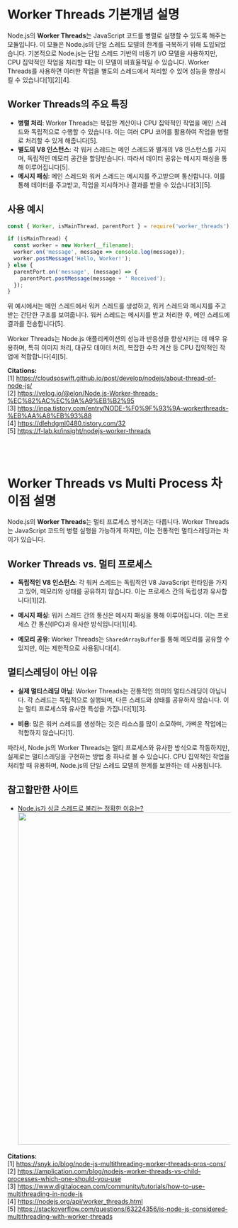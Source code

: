 # Worker Threads 기본개념 설명
Node.js의 **Worker Threads**는 JavaScript 코드를 병렬로 실행할 수 있도록 해주는 모듈입니다. 이 모듈은 Node.js의 단일 스레드 모델의 한계를 극복하기 위해 도입되었습니다. 기본적으로 Node.js는 단일 스레드 기반의 비동기 I/O 모델을 사용하지만, CPU 집약적인 작업을 처리할 때는 이 모델이 비효율적일 수 있습니다. Worker Threads를 사용하면 이러한 작업을 별도의 스레드에서 처리할 수 있어 성능을 향상시킬 수 있습니다[1][2][4].

## **Worker Threads의 주요 특징**

- **병렬 처리**: Worker Threads는 복잡한 계산이나 CPU 집약적인 작업을 메인 스레드와 독립적으로 수행할 수 있습니다. 이는 여러 CPU 코어를 활용하여 작업을 병렬로 처리할 수 있게 해줍니다[5].
- **별도의 V8 인스턴스**: 각 워커 스레드는 메인 스레드와 별개의 V8 인스턴스를 가지며, 독립적인 메모리 공간을 할당받습니다. 따라서 데이터 공유는 메시지 패싱을 통해 이루어집니다[5].
- **메시지 패싱**: 메인 스레드와 워커 스레드는 메시지를 주고받으며 통신합니다. 이를 통해 데이터를 주고받고, 작업을 지시하거나 결과를 받을 수 있습니다[3][5].

## **사용 예시**

```javascript
const { Worker, isMainThread, parentPort } = require('worker_threads');

if (isMainThread) {
  const worker = new Worker(__filename);
  worker.on('message', message => console.log(message));
  worker.postMessage('Hello, Worker!');
} else {
  parentPort.on('message', (message) => {
    parentPort.postMessage(message + ' Received');
  });
}
```

위 예시에서는 메인 스레드에서 워커 스레드를 생성하고, 워커 스레드와 메시지를 주고받는 간단한 구조를 보여줍니다. 워커 스레드는 메시지를 받고 처리한 후, 메인 스레드에 결과를 전송합니다[5].

Worker Threads는 Node.js 애플리케이션의 성능과 반응성을 향상시키는 데 매우 유용하며, 특히 이미지 처리, 대규모 데이터 처리, 복잡한 수학 계산 등 CPU 집약적인 작업에 적합합니다[4][5].

**Citations:**   
[1] https://cloudsoswift.github.io/post/develop/nodejs/about-thread-of-node-js/   
[2] https://velog.io/@elon/Node.js-Worker-threads-%EC%82%AC%EC%9A%A9%EB%B2%95   
[3] https://inpa.tistory.com/entry/NODE-%F0%9F%93%9A-workerthreads-%EB%AA%A8%EB%93%88   
[4] https://dlehdgml0480.tistory.com/32   
[5] https://f-lab.kr/insight/nodejs-worker-threads   

<br/>
<br/>

# Worker Threads vs Multi Process 차이점 설명
Node.js의 **Worker Threads**는 멀티 프로세스 방식과는 다릅니다. Worker Threads는 JavaScript 코드의 병렬 실행을 가능하게 하지만, 이는 전통적인 멀티스레딩과는 차이가 있습니다.

## **Worker Threads vs. 멀티 프로세스**

- **독립적인 V8 인스턴스**: 각 워커 스레드는 독립적인 V8 JavaScript 런타임을 가지고 있어, 메모리와 상태를 공유하지 않습니다. 이는 프로세스 간의 독립성과 유사합니다[1][2].

- **메시지 패싱**: 워커 스레드 간의 통신은 메시지 패싱을 통해 이루어집니다. 이는 프로세스 간 통신(IPC)과 유사한 방식입니다[1][4].

- **메모리 공유**: Worker Threads는 `SharedArrayBuffer`를 통해 메모리를 공유할 수 있지만, 이는 제한적으로 사용됩니다[4].

## **멀티스레딩이 아닌 이유**

- **실제 멀티스레딩 아님**: Worker Threads는 전통적인 의미의 멀티스레딩이 아닙니다. 각 스레드는 독립적으로 실행되며, 다른 스레드와 상태를 공유하지 않습니다. 이는 멀티 프로세스와 유사한 특성을 가집니다[1][3].

- **비용**: 많은 워커 스레드를 생성하는 것은 리소스를 많이 소모하며, 가벼운 작업에는 적합하지 않습니다[1].

따라서, Node.js의 Worker Threads는 멀티 프로세스와 유사한 방식으로 작동하지만, 실제로는 멀티스레딩을 구현하는 방법 중 하나로 볼 수 있습니다. CPU 집약적인 작업을 처리할 때 유용하며, Node.js의 단일 스레드 모델의 한계를 보완하는 데 사용됩니다.

## **참고할만한 사이트**
- [Node.js가 싱글 스레드로 불리는 정확한 이유는?](https://helloinyong.tistory.com/350)
  <img src="https://github.com/user-attachments/assets/458cbc0a-7a38-49f8-a993-8f4b81ea6139" width="750">
  
**Citations:**  
[1] https://snyk.io/blog/node-js-multithreading-worker-threads-pros-cons/   
[2] https://amplication.com/blog/nodejs-worker-threads-vs-child-processes-which-one-should-you-use   
[3] https://www.digitalocean.com/community/tutorials/how-to-use-multithreading-in-node-js   
[4] https://nodejs.org/api/worker_threads.html   
[5] https://stackoverflow.com/questions/63224356/is-node-js-considered-multithreading-with-worker-threads   
